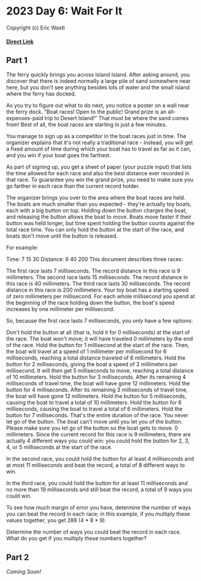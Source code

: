 # 2023 Day 6: Wait For It

Copyright (c) Eric Wastl

#### [Direct Link](https://adventofcode.com/2023/day/6)

## Part 1

The ferry quickly brings you across Island Island. After asking around, you discover that there is indeed normally a
large pile of sand somewhere near here, but you don't see anything besides lots of water and the small island where the
ferry has docked.

As you try to figure out what to do next, you notice a poster on a wall near the ferry dock. "Boat races! Open to the
public! Grand prize is an all-expenses-paid trip to Desert Island!" That must be where the sand comes from! Best of all,
the boat races are starting in just a few minutes.

You manage to sign up as a competitor in the boat races just in time. The organizer explains that it's not really a
traditional race - instead, you will get a fixed amount of time during which your boat has to travel as far as it can,
and you win if your boat goes the farthest.

As part of signing up, you get a sheet of paper (your puzzle input) that lists the time allowed for each race and also
the best distance ever recorded in that race. To guarantee you win the grand prize, you need to make sure you go farther
in each race than the current record holder.

The organizer brings you over to the area where the boat races are held. The boats are much smaller than you expected -
they're actually toy boats, each with a big button on top. Holding down the button charges the boat, and releasing the
button allows the boat to move. Boats move faster if their button was held longer, but time spent holding the button
counts against the total race time. You can only hold the button at the start of the race, and boats don't move until
the button is released.

For example:

Time:      7 15 30
Distance:  9 40 200
This document describes three races:

The first race lasts 7 milliseconds. The record distance in this race is 9 millimeters.
The second race lasts 15 milliseconds. The record distance in this race is 40 millimeters.
The third race lasts 30 milliseconds. The record distance in this race is 200 millimeters.
Your toy boat has a starting speed of zero millimeters per millisecond. For each whole millisecond you spend at the
beginning of the race holding down the button, the boat's speed increases by one millimeter per millisecond.

So, because the first race lasts 7 milliseconds, you only have a few options:

Don't hold the button at all (that is, hold it for 0 milliseconds) at the start of the race. The boat won't move; it
will have traveled 0 millimeters by the end of the race.
Hold the button for 1 millisecond at the start of the race. Then, the boat will travel at a speed of 1 millimeter per
millisecond for 6 milliseconds, reaching a total distance traveled of 6 millimeters.
Hold the button for 2 milliseconds, giving the boat a speed of 2 millimeters per millisecond. It will then get 5
milliseconds to move, reaching a total distance of 10 millimeters.
Hold the button for 3 milliseconds. After its remaining 4 milliseconds of travel time, the boat will have gone 12
millimeters.
Hold the button for 4 milliseconds. After its remaining 3 milliseconds of travel time, the boat will have gone 12
millimeters.
Hold the button for 5 milliseconds, causing the boat to travel a total of 10 millimeters.
Hold the button for 6 milliseconds, causing the boat to travel a total of 6 millimeters.
Hold the button for 7 milliseconds. That's the entire duration of the race. You never let go of the button. The boat
can't move until you let you of the button. Please make sure you let go of the button so the boat gets to move. 0
millimeters.
Since the current record for this race is 9 millimeters, there are actually 4 different ways you could win: you could
hold the button for 2, 3, 4, or 5 milliseconds at the start of the race.

In the second race, you could hold the button for at least 4 milliseconds and at most 11 milliseconds and beat the
record, a total of 8 different ways to win.

In the third race, you could hold the button for at least 11 milliseconds and no more than 19 milliseconds and still
beat the record, a total of 9 ways you could win.

To see how much margin of error you have, determine the number of ways you can beat the record in each race; in this
example, if you multiply these values together, you get 288 (4 * 8 * 9).

Determine the number of ways you could beat the record in each race. What do you get if you multiply these numbers
together?

## Part 2

_Coming Soon!_


